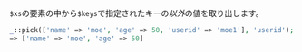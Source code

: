 `$xs`の要素の中から`$keys`で指定されたキーの*以外*の値を取り出します。

```php
_::pick(['name' => 'moe', 'age' => 50, 'userid' => 'moe1'], 'userid');
=> ['name' => 'moe', 'age' => 50]
```
